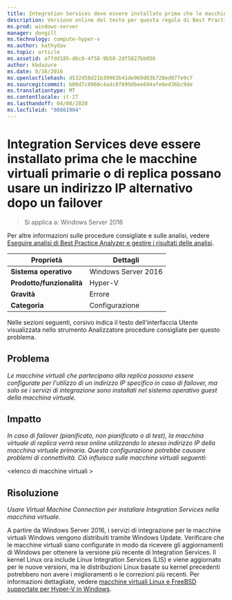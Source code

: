 ```yaml
---
title: Integration Services deve essere installato prima che le macchine virtuali primarie o di replica possano usare un indirizzo IP alternativo dopo un failover
description: Versione online del testo per questa regola di Best Practices Analyzer, con collegamenti ad altre informazioni.
ms.prod: windows-server
manager: dongill
ms.technology: compute-hyper-v
ms.author: kathydav
ms.topic: article
ms.assetid: a7fdd185-d6c8-4f58-9b58-2df5827bb056
author: kbdazure
ms.date: 8/16/2016
ms.openlocfilehash: d532d58d21b39963b41de969d83b720ed077e9c7
ms.sourcegitcommit: b00d7c8968c4adc8f699dbee694afe6ed36bc9de
ms.translationtype: MT
ms.contentlocale: it-IT
ms.lasthandoff: 04/08/2020
ms.locfileid: "80861904"
---
```

# <a name="integration-services-must-be-installed-before-primary-or-replica-virtual-machines-can-use-an-alternate-ip-address-after-a-failover"></a>Integration Services deve essere installato prima che le macchine virtuali primarie o di replica possano usare un indirizzo IP alternativo dopo un failover

>Si applica a: Windows Server 2016

Per altre informazioni sulle procedure consigliate e sulle analisi, vedere [Eseguire analisi di Best Practice Analyzer e gestire i risultati delle analisi](https://go.microsoft.com/fwlink/p/?LinkID=223177).  
  
|Proprietà|Dettagli|  
|-|-|  
|**Sistema operativo**|Windows Server 2016|  
|**Prodotto/funzionalità**|Hyper-V|  
|**Gravità**|Errore|  
|**Categoria**|Configurazione|  
  
Nelle sezioni seguenti, corsivo indica il testo dell'interfaccia Utente visualizzata nello strumento Analizzatore procedure consigliate per questo problema.  
  
## <a name="issue"></a>Problema  
*Le macchine virtuali che partecipano alla replica possono essere configurate per l'utilizzo di un indirizzo IP specifico in caso di failover, ma solo se i servizi di integrazione sono installati nel sistema operativo guest della macchina virtuale.*  
  
## <a name="impact"></a>Impatto  
*In caso di failover (pianificato, non pianificato o di test), la macchina virtuale di replica verrà resa online utilizzando lo stesso indirizzo IP della macchina virtuale primaria. Questa configurazione potrebbe causare problemi di connettività. Ciò influisca sulle macchine virtuali seguenti:*  
  
\<elenco di macchine virtuali >  
  
## <a name="resolution"></a>Risoluzione  
*Usare Virtual Machine Connection per installare Integration Services nella macchina virtuale.*  
  
A partire da Windows Server 2016, i servizi di integrazione per le macchine virtuali Windows vengono distribuiti tramite Windows Update. Verificare che le macchine virtuali siano configurate in modo da ricevere gli aggiornamenti di Windows per ottenere la versione più recente di Integration Services. Il kernel Linux ora include Linux Integration Services (LIS) e viene aggiornato per le nuove versioni, ma le distribuzioni Linux basate su kernel precedenti potrebbero non avere i miglioramenti o le correzioni più recenti. Per informazioni dettagliate, vedere [macchine virtuali Linux e FreeBSD supportate per Hyper-V in Windows](../Supported-Linux-and-FreeBSD-virtual-machines-for-Hyper-V-on-Windows.md).


